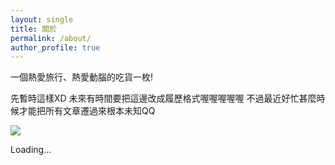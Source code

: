 ```yaml
---
layout: single
title: 關於
permalink: /about/
author_profile: true
---
```


一個熱愛旅行、熱愛動腦的吃貨一枚!

先暫時這樣XD 未來有時間要把這邊改成履歷格式喔喔喔喔喔
不過最近好忙甚麼時候才能把所有文章遷過來根本未知QQ

<!-- github-calendar start -->
<script src="https://cdn.rawgit.com/IonicaBizau/github-calendar/gh-pages/dist/github-calendar.min.js"></script>
<link rel="stylesheet" href="https://cdn.rawgit.com/IonicaBizau/github-calendar/gh-pages/dist/github-calendar.css"/>

<!-- Prepare a container for your calendar. -->
<div class="calendar hidden-xs">
    <img src="https://assets-cdn.github.com/images/spinners/octocat-spinner-128.gif" class="spinner"/>
    <p class="spinner-text monospace">Loading...</p>
</div>

<script defer>
    GitHubCalendar(".calendar", "yenchen318");
    setTimeout(() => { document.getElementById('user-activity-overview').setAttribute('style', 'display:none;'); }, 2000);
</script>
<!-- github-calendar end -->



	
